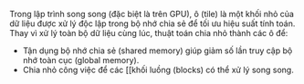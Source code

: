 Trong lập trình song song (đặc biệt là trên GPU), ô (tile) là một khối nhỏ của dữ liệu được xử lý độc lập trong bộ nhớ chia sẻ để tối ưu hiệu suất tính toán.
 Thay vì xử lý toàn bộ dữ liệu cùng lúc, thuật toán chia nhỏ thành các ô để:
 - Tận dụng bộ nhớ chia sẻ (shared memory) giúp giảm số lần truy cập bộ nhớ toàn cục (global memory).
 - Chia nhỏ công việc để các [[khối luồng (blocks) có thể xử lý song song.